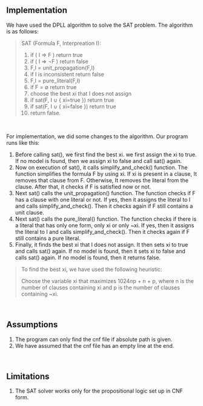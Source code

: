 

<br>

## Implementation

We have used the DPLL algorithm to solve the SAT problem. The algorithm is as follows:

> SAT (Formula F, Interpreation I):
> 1.    if ( I ⇒ F ) return true
> 2.    if ( I ⇒ ¬F ) return false
> 3.    F,I = unit_propagation(F,I)
> 4.    if I is inconsistent return false
> 5.    F,I = pure_literal(F,I)
> 6.    if F = ∅ return true
> 7.    choose the best xi that I does not assign
> 8.    if sat(F, I ∪ { xi=true }) return true
> 9.    if sat(F, I ∪ { xi=false }) return true
> 10.   return false.

<br>

For implementation, we did some changes to the algorithm. Our program runs like this:
1. Before calling sat(), we first find the best xi. we first assign the xi to true. If no model is found, then we assign xi to false and call sat() again.
2. Now on execution of sat(), it calls simplify_and_check() function. The function simplifies the formula F by using xi. If xi is present in a clause, It removes that clause from F. Otherwise, It removes the literal from the clause. After that, it checks if F is satisfied now or not.
3. Next sat() calls the unit_propagation() function. The function checks if F has a clause with one literal or not. If yes, then it assigns the literal to I and calls simplify_and_check(). Then it checks again if F still contains a unit clause.
4. Next sat() calls the pure_literal() function. The function checks if there is a literal that has only one form, only xi or only ~xi. If yes, then it assigns the literal to I and calls simplify_and_check(). Then it checks again if F still contains a pure literal.
5. Finally, it finds the best xi that I does not assign. It then sets xi to true and calls sat() again. If no model is found, then it sets xi to false and calls sat() again. If no model is found, then it returns false.

> To find the best xi, we have used the following heuristic:
>
> Choose the variable xi that maximizes 1024*n*p + n + p, where n is the number of clauses containing xi and p is the number of clauses containing ~xi.

<br>

## Assumptions

1. The program can only find the cnf file if absolute path is given.
2. We have assumed that the cnf file has an empty line at the end.

<br>

## Limitations

1. The SAT solver works only for the propositional logic set up in CNF form.